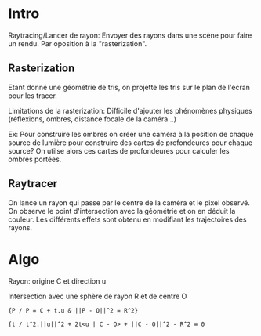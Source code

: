 # Intro

Raytracing/Lancer de rayon:
Envoyer des rayons dans une scène pour faire un rendu.
Par oposition à la "rasterization".

## Rasterization
Etant donné une géométrie de tris, on projette les tris sur le plan de l'écran
pour les tracer.

Limitations de la rasterization:
Difficile d'ajouter les phénomènes physiques (réflexions, ombres, distance
focale de la caméra...)

Ex: Pour construire les ombres on créer une caméra à la position de chaque
source de lumière pour construire des cartes de profondeures pour chaque
source?
On utilse alors ces cartes de profondeures pour calculer les ombres portées.

## Raytracer

On lance un rayon qui passe par le centre de la caméra et le pixel observé.
On observe le point d'intersection avec la géométrie et on en déduit la
couleur.
Les différents effets sont obtenu en modifiant les trajectoires des rayons.

# Algo

Rayon: origine C et direction u

Intersection avec une sphère de rayon R et de centre O
```
{P / P = C + t.u & ||P - O||^2 = R^2}

{t / t^2.||u||^2 + 2t<u | C - O> + ||C - O||^2 - R^2 = 0
```

